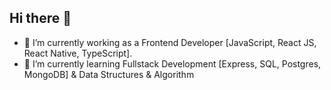## Hi there 👋
- 🔭 I’m currently working as a Frontend Developer [JavaScript, React JS, React Native, TypeScript].
- 🌱 I’m currently learning Fullstack Development [Express, SQL, Postgres, MongoDB] & Data Structures & Algorithm
<!--
**sushant2928/sushant2928** is a ✨ _special_ ✨ repository because its `README.md` (this file) appears on your GitHub profile.

Here are some ideas to get you started:

- 🔭 I’m currently working on ...
- 🌱 I’m currently learning ...
- 👯 I’m looking to collaborate on ...
- 🤔 I’m looking for help with ...
- 💬 Ask me about ...
- 📫 How to reach me: ...
- 😄 Pronouns: ...
- ⚡ Fun fact: ...
-->
